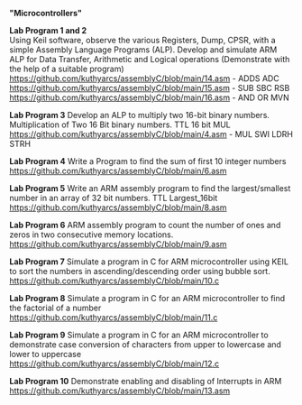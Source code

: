 **"Microcontrollers"**   

**Lab Program 1 and 2**    
Using Keil software, observe the various Registers, Dump, CPSR, with a simple Assembly Language Programs (ALP). Develop and simulate ARM ALP for Data Transfer, Arithmetic and Logical operations (Demonstrate with the help of a suitable program)   
https://github.com/kuthyarcs/assemblyC/blob/main/14.asm - ADDS ADC    
https://github.com/kuthyarcs/assemblyC/blob/main/15.asm - SUB SBC RSB  
https://github.com/kuthyarcs/assemblyC/blob/main/16.asm - AND OR MVN   

**Lab Program 3** Develop an ALP to multiply two 16-bit binary numbers. Multiplication of Two 16 Bit binary numbers. TTL 16 bit MUL     
https://github.com/kuthyarcs/assemblyC/blob/main/4.asm - MUL SWI LDRH STRH

**Lab Program 4** Write a Program to find the sum of first 10 integer numbers   
https://github.com/kuthyarcs/assemblyC/blob/main/6.asm

**Lab Program 5** Write an ARM assembly program to find the largest/smallest number in an array of 32 bit numbers. TTL Largest_16bit   
https://github.com/kuthyarcs/assemblyC/blob/main/8.asm

**Lab Program 6** ARM assembly program to count the number of ones and zeros in two consecutive memory locations.   
https://github.com/kuthyarcs/assemblyC/blob/main/9.asm

**Lab Program 7** Simulate a program in C for ARM microcontroller using KEIL to sort the numbers in ascending/descending order using bubble sort.   
https://github.com/kuthyarcs/assemblyC/blob/main/10.c

**Lab Program 8** Simulate a program in C for an ARM microcontroller to find the factorial of a number   
https://github.com/kuthyarcs/assemblyC/blob/main/11.c

**Lab Program 9** Simulate a program in C for an ARM microcontroller to demonstrate case conversion of characters from upper to lowercase and lower to uppercase    
https://github.com/kuthyarcs/assemblyC/blob/main/12.c

**Lab Program 10** Demonstrate enabling and disabling of Interrupts in ARM    
https://github.com/kuthyarcs/assemblyC/blob/main/13.asm
